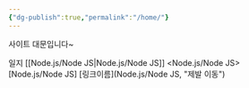 ```yaml
---
{"dg-publish":true,"permalink":"/home/"}
---
```



사이트 대문입니다~


일지
[[Node.js/Node JS\|Node.js/Node JS]]
<Node.js/Node JS>
[Node.js/Node JS]
[링크이름](Node.js/Node JS, "제발 이동")